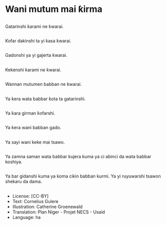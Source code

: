 # Wani mutum mai ƙirma

##
Gatarinshi ƙarami ne
ƙwarai.

##
Ƙofar ɗakinshi ta yi
ƙasa ƙwarai.

##
Gadonshi ya yi gajerta
ƙwarai.

##
Kekenshi ƙarami ne
ƙwarai.

##
Wannan mutumen
babban ne ƙwarai.

##
Ya ƙera wata babbar
ƙota ta gatarinshi.

##
Ya ƙara girman ƙofarshi.

##
Ya ƙera wani babban
gado.

##
Ya sayi wani keke mai
tsawo.

##
Ya zamna saman wata
babbar kujera kuma ya
ci abinci da wata
babbar koshiya.

##
Ya bar gidanshi kuma
ya koma cikin babban
kurmi.
Ya yi ruyuwarshi tsawon
shekaru da dama.

##
* License: [CC-BY]
* Text: Cornelius Gulere
* Illustration: Catherine Groenewald
* Translation: Plan Niger - Projet NECS - Usaid
* Language: ha
